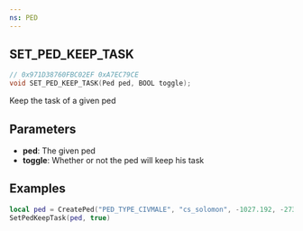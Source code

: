 ```yaml
---
ns: PED
---
```

## SET_PED_KEEP_TASK

```c
// 0x971D38760FBC02EF 0xA7EC79CE
void SET_PED_KEEP_TASK(Ped ped, BOOL toggle);
```
Keep the task of a given ped

## Parameters
* **ped**: The given ped
* **toggle**: Whether or not the ped will keep his task

## Examples
```lua
local ped = CreatePed("PED_TYPE_CIVMALE", "cs_solomon", -1027.192, -2730.865, 12.75, 110.0, false, true)
SetPedKeepTask(ped, true)
```
